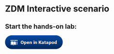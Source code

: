 # ZDM Interactive scenario

## Start the hands-on lab:

[![Open in Katapod](https://github.com/DataStax-Academy/katapod-shared-assets/blob/main/images/open-in-katapod.png)](https://gitpod.io/#https://github.com/hemidactylus/zdm-scenario-katapod.git)
